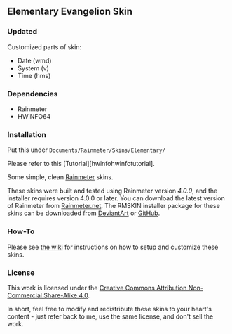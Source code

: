 ## Elementary Evangelion Skin

### Updated
Customized parts of skin:
- Date (wmd)
- System (v)
- Time (hms)

### Dependencies
- Rainmeter
- HWiNFO64


### Installation

Put this under `Documents/Rainmeter/Skins/Elementary/`

Please refer to this [Tutorial][hwinfohwinfotutorial].


Some simple, clean [Rainmeter][rainmeternet] skins.

These skins were built and tested using Rainmeter version _4.0.0_, and the installer requires version 4.0.0 or later.
You can download the latest version of Rainmeter from [Rainmeter.net][rainmeternet].
The RMSKIN installer package for these skins can be downloaded from [DeviantArt][devart] or [GitHub][gh-releases].

[rainmeternet]: <http://www.rainmeter.net> "Rainmeter dot net"
[devart]: <http://flyinghyrax.deviantart.com/> "FlyingHyrax on DeviantArt"
[gh-releases]: <https://github.com/FlyingHyrax/Elementary/releases> "GitHub - Elementary releases"
[hwinfotutorial]: <https://docs.rainmeter.net/tips/hwinfo/> "HWiNFO64 Rainmeter Tutorial" 

### How-To

Please see [the wiki][start-here] for instructions on how to setup and customize these skins.

[start-here]: <https://github.com/flyinghyrax/Elementary/wiki/Start-Here>

### License

This work is licensed under the [Creative Commons Attribution Non-Commercial Share-Alike 4.0][cc-license].

In short, feel free to modify and redistribute these skins to your heart's content - just refer back to me, use the same license, and don't sell the work.

[cc-license]: <http://creativecommons.org/licenses/by-nc-sa/4.0/>
